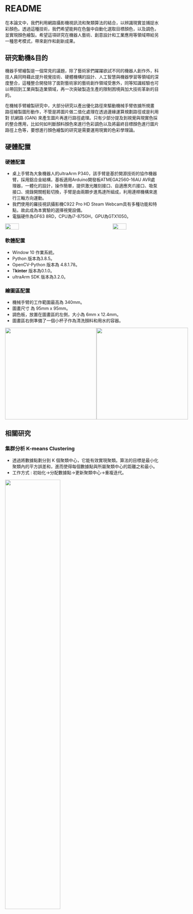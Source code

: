 # README

在本論文中，我們利用網路攝影機視訊流和聚類算法的結合，以辨識現實並捕捉水彩顏色。透過這種技術，我們希望能夠在色盤中自動化選取目標顏色，以及調色，並實現顏色繪製。希望這項研究在機器人藝術、創意設計和工業應用等領域帶給另一種思考模式，帶來創作和創新成果。

## 研究動機&目的

機器手臂繪製是一個常見的議題，除了藝術家們躍躍欲試不同的機器人創作外，科技人員同時藉此提升視覺技術、硬體機構的設計、人工智慧與機器學習等領域的深度整合，這種整合開發除了面對藝術家的藝術創作領域受惠外，同等知識經驗也可以帶回到工業與製造業領域，再一次突破製造生產的限制困境與加大技術革新的目的。

在機械手臂繪製研究中，大部分研究以產出優化路徑來驅動機械手臂依據所規畫 路徑繪製圖形動作，不管是將圖片做二值化處理在透過邊緣運算規劃路徑或是利用對 抗網路 (GAN) 來產生圖片再進行路徑處理。只有少部分提及到視覺與現實色採的整合應用，比如何如判斷顏料顏色來進行色彩調色以及將最終目標顏色進行圖片路徑上色等，要想進行顏色繪製的研究是需要運用現實的色彩學理論。



## 硬體配置

### 硬體配置

- 桌上手臂為大象機器人的ultraArm P340，該手臂是基於開源技術的協作機器臂，採用鋁合金結構，基板適用Arduino開發板ATMEGA2560-16AU AVR處理器，一體化的設計，操作簡單，提供激光雕刻接口、自適應夾爪接口、吸泵接口、燒錄開關輕鬆切換，手臂是由兩顆步進馬達所組成，利用連桿機構來進行三軸方向運動。
- 我們使用的羅技視訊攝影機C922 Pro HD Steam Webcam具有多種功能和特點，故此成為本實驗的選擇視覺設備。
- 電腦硬件為GF63 8RD，CPU為i7-8750H，GPU為GTX1050。

<div style="display: flex; justify-content: space-between;">

<img src="README/%25E5%259C%2596%25E7%2589%2587_robot.jpg"  width="30%">

<img src="README/%25E5%259C%2596%25E7%2589%2587_cam.jpg"  width="30%">
</div>

### 軟體配置

- Window 10 作業系統。
- Python 版本為3.8.5。
- OpenCV-Python 版本為 [](http://4.8.1.78/)4.8.1.78。
- T****kinter**** 版本為0.1.0。
- ultraArm SDK 版本為3.2.0。

### 繪圖區配置

- 機械手臂的工作範圍最高為 340mm。
- 圖畫尺寸 為 95mm x 95mm。
- 調色板，放置在圖畫區的左側，大小為 6mm x 12.4mm。
- 圖畫區右側準備了一個小杯子作為清洗顏料和用水的容器。



<div style="display: flex; justify-content: space-between;">

<img src="README/%25E5%259C%2596%25E7%2589%2587_draw_robot.jpg"  width="300px" height="300px">

<img src="README/Untitled%201.png"  width="300px" height="300px">
</div>



## 相關研究

### 集群分析 K-means Clustering

- 透過將數據點劃分到 K 個聚類中心，它能有效實現聚類。算法的目標是最小化聚類內的平方誤差和，進而使得每個數據點與所屬聚類中心的距離之和最小。
- 工作方式 : 初始化→分配數據點→更新聚類中心→重複迭代。



<img src="README/Untitled%202.png"  width="60%">

### 形態學骨架 Morphological Skeleton

- 通過從圖像中萃取物體的骨架，我們能夠精煉資訊、節省儲存空間，同時保留主要形狀和結構特徵。
- 在形態學骨架的過程中 ，我們首先將圖像中的物體進行二值化，然後，我們根據特定的操作步改變物體的形狀，直到獲得物體的中心線或骨架結構。

<div style="display: flex; justify-content: space-between;">


<img src="README/Untitled%203.png"  width="40%">

<img src="README/Untitled%204.png"  width="30%">


</div>


## 研究方法

### 顏色判斷

- 使用K-means做顏色判定以後，將RGB 值轉換為 HSV（色相、飽和度、明度）顏色空間格式。
- 設定 8 種顏色，我們將飽和度和明度的範圍設定為 50 至 255 的數值。較低的飽和度值使顏色趨近 於白色，而較低的明度值使顏色趨向於黑色。

<img src="README/Untitled%205.png"  width="65%">

### 路徑生成

- 使用線稿和著色後的色彩稿來對比、分解為不同的區塊，並根據需要進行著色。
- 對於每個需要著色的區塊，我們進行顏色分析和分類，識別出區塊中存在的不同顏色。
- 使用斜線群做為基底，並找出範圍線段與斜線群的交點來生成著色路徑。


<img src="README/Untitled%206.png"  width="65%">

### 系統流程

- 顏色判斷→圖形路徑生成→自動繪畫。



<img src="README/Untitled%207.png"  width="65%">
<img src="README/Untitled%208.png"  width="65%">

### 界面設計

- 手臂控制分頁、圖紙狀況分頁、調色盤狀況分頁。


<img src="README/Untitled%209.png"  width="55%">

## 實驗結果

- 使用三張圖來做實驗測試。

<div style="display: flex; justify-content: space-between;">
<img src="README/Untitled%2010.png"  width="40%">
<img src="README/Untitled%2011.png"  width="40%">
<img src="README/Untitled%2012.png"  width="40%">
</div>

## 缺點

- 簡易的斜線群路徑。
- 無充分呈現水彩多層次疊加。
- 顏色判斷時常失誤。
- 手工補料，無法判定取色份量。